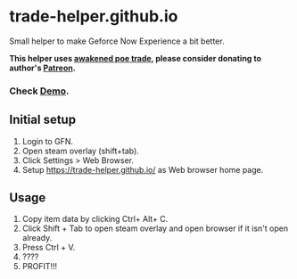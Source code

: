 # trade-helper.github.io
Small helper to make Geforce Now Experience a bit better.

**This helper uses [awakened poe trade](https://github.com/SnosMe/awakened-poe-trade), please consider donating to author's [Patreon](https://www.patreon.com/awakened_poe_trade).**


### Check [Demo](https://trade-helper.github.io/demo.gif).

## Initial setup
1. Login to GFN.
2. Open steam overlay (shift+tab).
3. Click Settings > Web Browser.
4. Setup https://trade-helper.github.io/ as Web browser home page.

## Usage
1. Copy item data by clicking Ctrl+ Alt+ C.
2. Click Shift + Tab to open steam overlay and open browser if it isn't open already.
3. Press Ctrl + V.
4. ????
5. PROFIT!!!